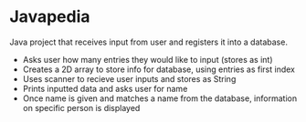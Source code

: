 # Javapedia
Java project that receives input from user and registers it into a database. 
  - Asks user how many entries they would like to input (stores as int)
  - Creates a 2D array to store info for database, using entries as first index
  - Uses scanner to recieve user inputs and stores as String 
  - Prints inputted data and asks user for name 
  - Once name is given and matches a name from the database, 
    information on specific person is displayed
